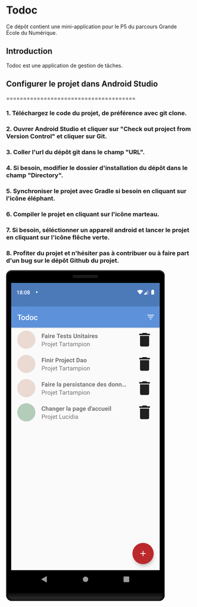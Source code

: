 # Todoc

Ce dépôt contient une mini-application pour le P5 du parcours Grande
École du Numérique.

## Introduction

Todoc est une application de gestion de tâches.




## Configurer le projet dans Android Studio
======================================

### 1. Téléchargez le code du projet, de préférence avec git clone.

### 2. Ouvrer Android Studio et cliquer sur "Check out project from Version Control" et cliquer sur Git.
### 3. Coller l'url du dépôt git dans le champ "URL".
### 4. Si besoin, modifier le dossier d'installation du dépôt dans le champ "Directory".

### 5. Synchroniser le projet avec Gradle si besoin en cliquant sur l'icône éléphant.
### 6. Compiler le projet en cliquant sur l'icône marteau.
### 7. Si besoin, séléctionner un appareil android et lancer le projet en cliquant sur l'icône flêche verte.

### 8. Profiter du projet et n'hésiter pas à contribuer ou à faire part d'un bug sur le dépôt Github du projet.
![todoc-example](todoc-example.png)
